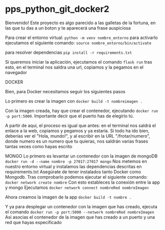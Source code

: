 # pps_python_git_docker2

Bienvenido! Este proyecto es algo parecido a las galletas de la fortuna, en las que tu das a un boton y te aparecerá una frase auspiciosa

Para crear el entorno virtual: `python -m venv nombre_entorno`
para activarlo ejecutamos el siguiente comando: `source nombre_entorno/bin/activate`

para resolver dependencias `pip install -r requirements.txt`

Si queremos iniciar la aplicación, ejecutamos el comando `flask run`
tras esto, en el terminal nos saldra una url, copiamos y la pegamos en el navegador

DOCKER

Bien, para Docker necesitamos seguir los siguientes pasos

Lo primero es crear la imagen con `docker build -t nombreimagen .`

Con la imagen creada, hay que crear el contenedor, ejecutando `docker run -p port:5000`. Importante decir que el puerto has de elegirlo tú.

A partir de aqui, el proceso es igual que antes: en el terminal nos saldrá el enlace a la web, copiamos y pegamos y ya estaría. Si todo ha ido bien, deberías ver el "Hola, mundo!", y al escribir en la URL "/frotar/numero", donde numero es un numero que tu quieras, nos saldrán varias frases tantas veces como hayas escrito


MONGO
Lo primero es levantar un contenedor con la imagen de mongoDB `docker run -d --name nombre -p 27017:27017 mongo`
Nos metemos en nuestro entorno virtual y instalamos las dependencias descritas en requirements.txt
Asegúrate de tener instalados tanto Docker como Mongodb. Tras comprobarlo podemos ejecutar el siguiente comando:` docker network create nombre`
Con esto estableces la conexión entre la app y mongo
Ejecutamos `docker network connect nombreRed nombreImagen`

Ahora creamos la imagen de la app
`docker build -t nombre .`

Y ya para desplegar un contenedor con la imagen que has creado, ejecuta el comando `docker run -p port:5000 --network nombreRed nombreImagen`
Asi asocias el contenedor de la imagen que has creado a un puerto y una red que hayas especificado
